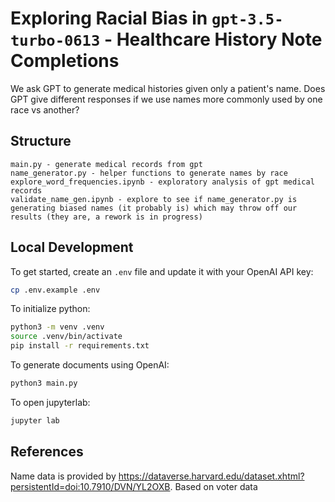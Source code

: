 # Exploring Racial Bias in `gpt-3.5-turbo-0613` - Healthcare History Note Completions

We ask GPT to generate medical histories given only a patient's name. Does GPT give different responses if we use names more commonly used by one race vs another?

## Structure

```
main.py - generate medical records from gpt
name_generator.py - helper functions to generate names by race
explore_word_frequencies.ipynb - exploratory analysis of gpt medical records
validate_name_gen.ipynb - explore to see if name_generator.py is generating biased names (it probably is) which may throw off our results (they are, a rework is in progress)
```

## Local Development

To get started, create an `.env` file and update it with your OpenAI API key:

```bash
cp .env.example .env
```

To initialize python:

```bash
python3 -m venv .venv
source .venv/bin/activate
pip install -r requirements.txt
```

To generate documents using OpenAI:

```bash
python3 main.py
```

To open jupyterlab:

```bash
jupyter lab
```

## References

Name data is provided by https://dataverse.harvard.edu/dataset.xhtml?persistentId=doi:10.7910/DVN/YL2OXB. Based on voter data